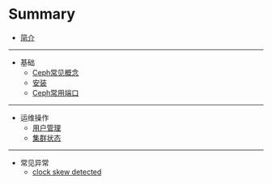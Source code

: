# Summary

* [简介](README.md)

-----
* 基础
    * [Ceph常见概念](chapters/basic/ceph-basic-concept.md)
    * [安装](chapters/basic/ceph-basic-install.md)
    * [Ceph常用端口](chapters/basic/ceph-basic-port.md)

-----
* 运维操作
    * [用户管理](chapters/ops/ceph-ops-user.md)
    * [集群状态](chapters/ops/ceph-ops-status.md)

-----
* 常见异常
    * [clock skew detected](chapters/exception/ceph-exception-clock.md)

